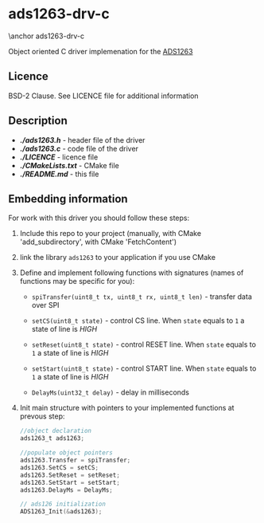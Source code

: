 # ads1263-drv-c

\anchor ads1263-drv-c

Object oriented C driver implemenation for the [ADS1263](http://www.ti.com/product/ADS1263)

## Licence

BSD-2 Clause. See LICENCE file for additional information

## Description

* ***./ads1263.h*** - header file of the driver 
* ***./ads1263.c*** - code file of the driver 
* ***./LICENCE*** - licence file
* ***./CMakeLists.txt*** - CMake file
* ***./README.md*** - this file  

## Embedding information

For work with this driver you should follow these steps:

1. Include this repo to your project (manually, with CMake 'add_subdirectory', with CMake 'FetchContent')

2. link the library `ads1263` to your application if you use CMake

3. Define and implement following functions with signatures (names of functions may be specific for you):

    * ```spiTransfer(uint8_t tx, uint8_t rx, uint8_t len)``` - transfer data over SPI

    * ```setCS(uint8_t state)``` - control CS line. When ```state``` equals to ```1``` a state of line is *HIGH*

    * ```setReset(uint8_t state)``` - control RESET line. When ```state``` equals to ```1``` a state of line is *HIGH*

    * ```setStart(uint8_t state)``` - control START line. When ```state``` equals to ```1``` a state of line is *HIGH*

    * ```DelayMs(uint32_t delay)``` - delay in milliseconds

4. Init main structure with pointers to your implemented functions at prevous step:

    ```c
    //object declaration
    ads1263_t ads1263;

    //populate object pointers
    ads1263.Transfer = spiTransfer;
    ads1263.SetCS = setCS;
    ads1263.SetReset = setReset;
    ads1263.SetStart = setStart;
    ads1263.DelayMs = DelayMs;

    // ads126 initialization
    ADS1263_Init(&ads1263);
    ```
